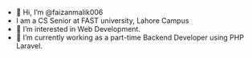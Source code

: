 - 👋 Hi, I’m @faizanmalik006
- I am a CS Senior at FAST university, Lahore Campus
- 👀 I’m interested in Web Development.
- 🌱 I’m currently working as a part-time Backend Developer using PHP Laravel.

<!---
faizanmalik006/faizanmalik006 is a ✨ special ✨ repository because its `README.md` (this file) appears on your GitHub profile.
You can click the Preview link to take a look at your changes.
--->
